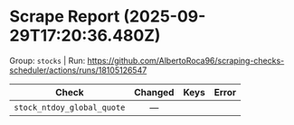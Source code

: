 # Scrape Report (2025-09-29T17:20:36.480Z)

Group: `stocks`  |  Run: https://github.com/AlbertoRoca96/scraping-checks-scheduler/actions/runs/18105126547

| Check | Changed | Keys | Error |
|---|:---:|:--|:--|
| `stock_ntdoy_global_quote` | — |  |  |
